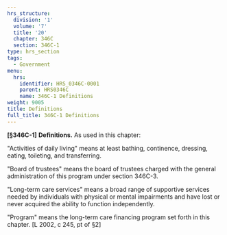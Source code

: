 ```yaml
---
hrs_structure:
  division: '1'
  volume: '7'
  title: '20'
  chapter: 346C
  section: 346C-1
type: hrs_section
tags:
  - Government
menu:
  hrs:
    identifier: HRS_0346C-0001
    parent: HRS0346C
    name: 346C-1 Definitions
weight: 9005
title: Definitions
full_title: 346C-1 Definitions
---
```

**[§346C-1]** **Definitions.** As used in this chapter:

"Activities of daily living" means at least bathing, continence, dressing, eating, toileting, and transferring.

"Board of trustees" means the board of trustees charged with the general administration of this program under section 346C-3.

"Long-term care services" means a broad range of supportive services needed by individuals with physical or mental impairments and have lost or never acquired the ability to function independently.

"Program" means the long-term care financing program set forth in this chapter. [L 2002, c 245, pt of §2]